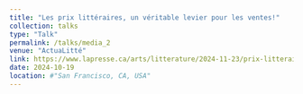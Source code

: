 ```yaml
---
title: "Les prix littéraires, un véritable levier pour les ventes!"
collection: talks
type: "Talk"
permalink: /talks/media_2
venue: "ActuaLitté"
link: https://www.lapresse.ca/arts/litterature/2024-11-23/prix-litteraires/un-avant-et-un-apres.php](https://actualitte.com/article/119899/international/les-prix-litteraires-un-veritable-levier-pour-les-ventes
date: 2024-10-19
location: #"San Francisco, CA, USA"
---
```


